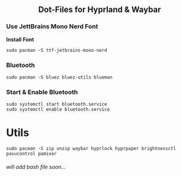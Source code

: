 <center> 
  <h2 align='center'>Dot-Files for Hyprland & Waybar</h2>
</center>


### Use JettBrains Mono Nerd Font
**Install Font**
```
sudo pacman -S ttf-jetbrains-mono-nerd
```

### Bluetooth
```
sudo pacman -S bluez bluez-utils blueman 
```
### Start & Enable Bluetooth
```
sudo systemctl start bluetooth.service 
sudo systemctl enable bluetooth.service
```
# Utils
```
sudo pacman -S zip unzip waybar hyprlock hyprpaper brightnessctl pavucontrol pamixer 
```
###### will add bash file soon...
